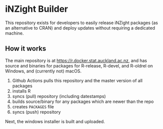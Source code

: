 # iNZight Builder

This repository exists for developers to easily release iNZight packages (as an alternative to CRAN) and deploy updates without requiring a dedicated machine.


## How it works

The main repository is at https://r.docker.stat.auckland.ac.nz, and has source and binaries for packages for R-release, R-devel, and R-oldrel on Windows, and (currently not) macOS.

1. Github Actions pulls this repository and the master version of all packages
2. installs R
3. syncs (pull) repository (including datestamps)
4. builds source/binary for any packages which are newer than the repo
5. creates `PACKAGES` file
6. syncs (push) repository

Next, the windows installer is built and uploaded.
